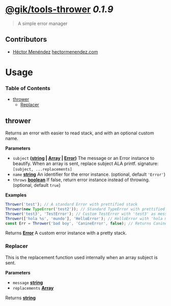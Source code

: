 # [@gik/tools-thrower](https://github.com/gikmx/tools-thrower#readme) *0.1.9*
> A simple error manager

## Contributors
* [Héctor Menéndez](mailto:hector@gik.mx) [hectormenendez.com](hectormenendez.com)

# Usage

<!-- Generated by documentation.js. Update this documentation by updating the source code. -->

### Table of Contents

-   [thrower](#thrower)
    -   [Replacer](#replacer)

## thrower

Returns an error with easier to read stack, and with an optional custom name.

**Parameters**

-   `subject` **([string](https://developer.mozilla.org/en-US/docs/Web/JavaScript/Reference/Global_Objects/String) \| [Array](https://developer.mozilla.org/en-US/docs/Web/JavaScript/Reference/Global_Objects/Array) \| [Error](https://developer.mozilla.org/en-US/docs/Web/JavaScript/Reference/Global_Objects/Error))** The message or an Error instance to beautify.
    When an array is sent, replace subject ALA printf. signature:`[subject, ...replacements]`
-   `name` **[string](https://developer.mozilla.org/en-US/docs/Web/JavaScript/Reference/Global_Objects/String)** An identifier for the error instance. (optional, default `'Error'`)
-   `throws` **[boolean](https://developer.mozilla.org/en-US/docs/Web/JavaScript/Reference/Global_Objects/Boolean)** If false, return error instance instead of throwing. (optional, default `true`)

**Examples**

```javascript
Thrower('test'); // A standard Error with prettified stack
Thrower(new TypeError('test2')); // Standard TypeError with prettified stack
Thrower('test3', 'TestError'); // Custom TestError with 'test3' as message
Thrower(['hola %s', 'mundo'], 'HelloError'); // HelloError with 'hola mundo' as message
const Err = Thrower('bad boy', 'CanineError', false); // Returns CanineError instance.
```

Returns **[Error](https://developer.mozilla.org/en-US/docs/Web/JavaScript/Reference/Global_Objects/Error)** A custom error instance with a pretty stack.

### Replacer

This is the replacement function used internally when an array subject is sent.

**Parameters**

-   `message` **[string](https://developer.mozilla.org/en-US/docs/Web/JavaScript/Reference/Global_Objects/String)** 
-   `replacements` **[Array](https://developer.mozilla.org/en-US/docs/Web/JavaScript/Reference/Global_Objects/Array)** 

Returns **[string](https://developer.mozilla.org/en-US/docs/Web/JavaScript/Reference/Global_Objects/String)** 
